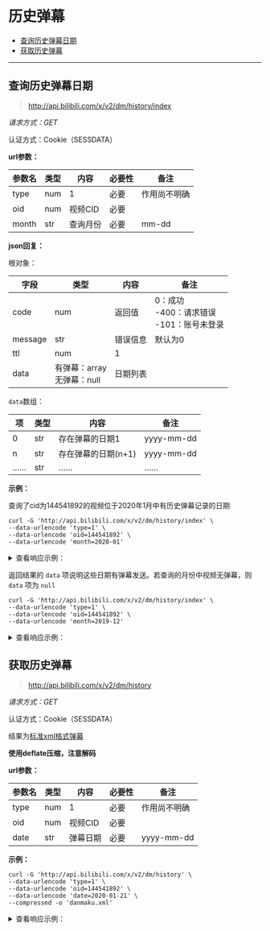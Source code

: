 # 历史弹幕

- [查询历史弹幕日期](#查询历史弹幕日期)
- [获取历史弹幕](#获取历史弹幕)

---

## 查询历史弹幕日期

> http://api.bilibili.com/x/v2/dm/history/index

*请求方式：GET*

认证方式：Cookie（SESSDATA）

**url参数：**

| 参数名 | 类型 | 内容     | 必要性 | 备注         |
| ------ | ---- | -------- | ------ | ------------ |
| type   | num  | 1        | 必要   | 作用尚不明确 |
| oid    | num  | 视频CID  | 必要   |              |
| month  | str  | 查询月份 | 必要   | mm-dd        |

**json回复：**

根对象：

| 字段    | 类型                            | 内容     | 备注                                              |
| ------- | ------------------------------- | -------- | ------------------------------------------------- |
| code    | num                             | 返回值   | 0：成功<br />-400：请求错误<br />-101：账号未登录 |
| message | str                             | 错误信息 | 默认为0                                           |
| ttl     | num                             | 1        |                                                   |
| data    | 有弹幕：array<br />无弹幕：null | 日期列表 |                                                   |

`data`数组：

| 项   | 类型 | 内容                | 备注       |
| ---- | ---- | ------------------- | ---------- |
| 0    | str  | 存在弹幕的日期1     | yyyy-mm-dd |
| n    | str  | 存在弹幕的日期(n+1) | yyyy-mm-dd |
| ……   | str  | ……                  | ……         |

**示例：**

查询了cid为144541892的视频位于2020年1月中有历史弹幕记录的日期

```shell
curl -G 'http://api.bilibili.com/x/v2/dm/history/index' \
--data-urlencode 'type=1' \
--data-urlencode 'oid=144541892' \
--data-urlencode 'month=2020-01'
```

<details>
<summary>查看响应示例：</summary>

```json
{
    "code": 0,
    "message": "0",
    "ttl": 1,
    "data": [
        "2020-01-21",
        "2020-01-22",
        "2020-01-23",
        "2020-01-24",
        "2020-01-25",
        "2020-01-26",
        "2020-01-27",
        "2020-01-28",
        "2020-01-29",
        "2020-01-30",
        "2020-01-31"
    ]
}
```

</details>

返回结果的 `data` 项说明这些日期有弹幕发送。若查询的月份中视频无弹幕，则 `data` 项为 `null`

```shell
curl -G 'http://api.bilibili.com/x/v2/dm/history/index' \
--data-urlencode 'type=1' \
--data-urlencode 'oid=144541892' \
--data-urlencode 'month=2019-12'
```

<details>
<summary>查看响应示例：</summary>

```json
{
    "code": 0,
    "message": "0",
    "ttl": 1,
    "data": null
}
```

</details>

## 获取历史弹幕

> http://api.bilibili.com/x/v2/dm/history

*请求方式：GET*

认证方式：Cookie（SESSDATA）

结果为[标准xml格式弹幕](danmaku_xml.md#弹幕格式)

**使用deflate压缩，注意解码**

**url参数：**

| 参数名 | 类型 | 内容     | 必要性 | 备注         |
| ------ | ---- | -------- | ------ | ------------ |
| type   | num  | 1        | 必要   | 作用尚不明确 |
| oid    | num  | 视频CID  | 必要   |              |
| date   | str  | 弹幕日期 | 必要   | yyyy-mm-dd   |

**示例：**

```shell
curl -G 'http://api.bilibili.com/x/v2/dm/history' \
--data-urlencode 'type=1' \
--data-urlencode 'oid=144541892' \
--data-urlencode 'date=2020-01-21' \
--compressed -o 'danmaku.xml'
```

<details>
<summary>查看响应示例：</summary>

```xml
<?xml version="1.0" encoding="UTF-8"?>
<i>
    <chatserver>chat.bilibili.com</chatserver>
    <chatid>144541892</chatid>
    <mission>0</mission>
    <maxlimit>1500</maxlimit>
    <state>0</state>
    <real_name>0</real_name>
    <d p="473.43400,1,25,15138834,1579622380,0,ec16f2d,27532609919123456">敬礼</d>
    <d p="3.10200,1,25,16777215,1579622362,0,a2bd7474,27532609920696320">悄默声的更新啊怎么</d>
    <d p="17.52300,1,25,16777215,1579622357,0,972c932b,27532609906016258">久等了</d>
    <d p="40.81800,1,25,16777215,1579622343,0,bbca6701,27532609906540546">不都是乱纪元才浸泡</d>
    <d p="243.39800,1,25,15138834,1579622336,0,77b00ed9,27532609924890624">已阅，狗屁不通。大字报在地上搞搞就行，别弄到天上去</d>
    <d p="559.80000,1,25,16777215,1579622334,0,9affc7f5,27532609909686274">CSSC。。。</d>
    <d p="398.29700,1,25,16777215,1579622331,0,18d4707,27532609926463488">看到了个寂寞</d>
    <d p="34.81000,1,25,38979,1579622327,0,319d7700,27532609926987776">有耳朵了!</d>
    <d p="18.65700,1,25,16777215,1579622321,0,bbca6701,27532609912307714">雪天不用浸泡吧</d>
    <d p="305.99800,1,25,16777215,1579622316,0,878c315b,27532609928560640">未来史学派</d>
    <d p="7.86200,1,25,16777215,1579622309,0,c5136613,27532609913880578">浸泡！！！！！！！</d>
    <d p="368.95600,1,25,16777215,1579622302,0,18d4707,27532609914404866">章召忠</d>
    <d p="25.19800,1,25,16777215,1579622286,0,4dab6898,27532609931706368">mi24av</d>
    <d p="41.10100,1,25,16777215,1579622274,0,33d31036,27532609932230656">泪奔</d>
    <d p="627.69800,1,25,16777215,1579622264,0,d79a826a,27532609933279232">组建太空军</d>
    <d p="310.58900,1,25,16777215,1579622243,0,18d4707,27532609918074882">是未来史学派？</d>
    <d p="723.34800,1,25,16777215,1579622239,0,844fa9e7,27532609919123458">刘培强还行</d>
    …………
<i>
```

</details>